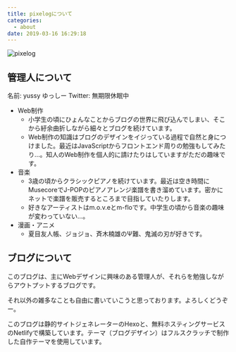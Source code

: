 ```yaml
---
title: pixelogについて
categories:
  - about
date: 2019-03-16 16:29:18
---
```


![pixelog](https://pixelog.net/img/pixelog.png)

## 管理人について

名前: yussy ゆっしー
Twitter: 無期限休眠中

- Web制作
  - 小学生の頃にひょんなことからブログの世界に飛び込んでしまい、そこから紆余曲折しながら細々とブログを続けています。
  - Web制作の知識はブログのデザインをイジっている過程で自然と身につけました。最近はJavaScriptからフロントエンド周りの勉強もしてみたり...。知人のWeb制作を個人的に請けたりはしていますがただの趣味です。
- 音楽
  - 3歳の頃からクラシックピアノを続けています。最近は空き時間にMusecoreでJ-POPのピアノアレンジ楽譜を書き溜めています。密かにネットで楽譜を販売するところまで目指していたりします。
  - 好きなアーティストはm.o.v.eとm-floです。中学生の頃から音楽の趣味が変わっていない...。
- 漫画・アニメ
  - 夏目友人帳、ジョジョ、斉木楠雄のΨ難、鬼滅の刃が好きです。

## ブログについて

このブログは、主にWebデザインに興味のある管理人が、それらを勉強しながらアウトプットするブログです。

それ以外の雑多なことも自由に書いていこうと思っております。よろしくどうぞー。

このブログは静的サイトジェネレーターのHexoと、無料ホスティングサービスのNetlifyで構築しています。テーマ（ブログデザイン）はフルスクラッチで制作した自作テーマを使用しています。

<!--
### ブログ移転歴

- Yahoo!ブログ （2010年10月 - 2011年9月）
- アメーバブログ（2011年9月 - 2014年3月）
- FC2ブログ（2014年4月 - 8月）
- WordPress + レンタルサーバー（2014年10月 - 2017年1月）
- アメーバブログ（2017年2月 - 2019年3月）
- Hexo + Netlify（2019年3月 - ）
-->
